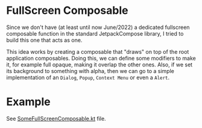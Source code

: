 # FullScreen Composable

Since we don't have (at least until now June/2022) a dedicated fullscreen composable function in the standard
JetpackCompose library, I tried to build this one that acts as one.

This idea works by creating a composable that "draws" on top of the root application composables. Doing this, we can
define some modifiers to make it, for example full opaque, making it overlap the other ones. Also, if we set its
background to something with alpha, then we can go to a simple implementation of an `Dialog`, `Popup`, `Context Menu` or
even a `Alert`.

# Example

See [SomeFullScreenComposable.kt](src/main/kotlin/lucasalfare/fullscreencomposable/SomeFullScreenComposable.kt) file.
